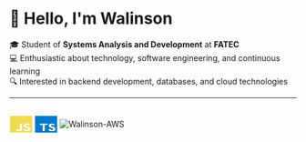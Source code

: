 # 👋 Hello, I'm Walinson

🎓 Student of **Systems Analysis and Development** at **FATEC**<br>
💻 Enthusiastic about technology, software engineering, and continuous learning  
🔍 Interested in backend development, databases, and cloud technologies  
  
---

<div style="display: inline_block"><br>
  <img align="center" alt="Rafa-Js" height="30" width="40" src="https://raw.githubusercontent.com/devicons/devicon/master/icons/javascript/javascript-plain.svg">
  <img align="center" alt="Walinson-Ts" height="30" width="40" src="https://raw.githubusercontent.com/devicons/devicon/master/icons/typescript/typescript-plain.svg">
  <img align="center" alt="Walinson-AWS" height="30" width="40" src="https://cdn.jsdelivr.net/gh/devicons/devicon@latest/icons/amazonwebservices/amazonwebservices-original-wordmark.svg" />
          

</div>



